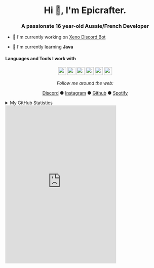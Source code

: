 <h1 align="center">Hi 👋, I'm Epicrafter.</h1>
<h3 align="center">A passionate 16 year-old Aussie/French Developer</h3>

- 🔭 I'm currently working on [Xeno Discord Bot](https://github.com/Epicrafter/xeno-bot-discord)

- 🌱 I'm currently learning **Java**

#### Languages and Tools I work with
<p align="center">
<img src="https://img.shields.io/badge/VS%20Code-6c5ce7.svg?&style=for-the-badge&logo=visual-studio-code&logoColor=white" height="25"/>
<img src="https://img.shields.io/badge/javascript-6c5ce7.svg?&style=for-the-badge&logo=javascript&logoColor=white" height="25"/>
<img src="https://img.shields.io/badge/html-6c5ce7.svg?&style=for-the-badge&logo=html5&logoColor=white" height="25">
<img src="https://img.shields.io/badge/css-6c5ce7.svg?&style=for-the-badge&logo=css3&logoColor=white" height="25">
<img src="https://img.shields.io/badge/java-6c5ce7.svg?&style=for-the-badge&logo=java&logoColor=white" height="25"/>
<img src="https://img.shields.io/badge/discord-6c5ce7.svg?&style=for-the-badge&logo=discord&logoColor=white" height="25">
</p>

<div align="center">
    <i align="center">Follow me around the web:</i><br>

  <a target="_blank" href="https://discord.com/users/342333088573161472">Discord</a> ●
  <a target="_blank" href="https://www.instagram.com/brh.oscar/">Instagram</a> ●
  <a target="_blank" href="https://github.com/Epicrafter">Github</a> ●
  <a target="blank" href="https://open.spotify.com/user/epicrafter2005">Spotify</a>

</div>

<details>
<summary>My GitHub Statistics</summary><br>
<p align="center">
    <img align="center" src="https://github-readme-stats.vercel.app/api?username=Epicrafter&show_icons=true&theme=tokyonight">
</p>
</details>

<iframe src="https://discord.com/widget?id=740613181856022641&theme=dark" width="350" height="500" allowtransparency="true" frameborder="0" sandbox="allow-popups allow-popups-to-escape-sandbox allow-same-origin allow-scripts"></iframe>


